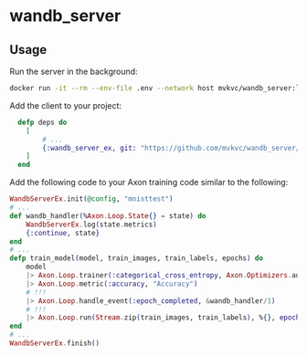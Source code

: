 # wandb_server

## Usage

Run the server in the background:

```bash
docker run -it --rm --env-file .env --network host mvkvc/wandb_server:latest
```

Add the client to your project:

```elixir
  defp deps do
    [
        # ...
        {:wandb_server_ex, git: "https://github.com/mvkvc/wandb_server/elixir"}
    ]
  end
```

Add the following code to your Axon training code similar to the following:

```elixir
WandbServerEx.init(@config, "mnisttest")
# ...
def wandb_handler(%Axon.Loop.State{} = state) do
    WandbServerEx.log(state.metrics)
    {:continue, state}
end
# ...
defp train_model(model, train_images, train_labels, epochs) do
    model
    |> Axon.Loop.trainer(:categorical_cross_entropy, Axon.Optimizers.adamw(@config.lr))
    |> Axon.Loop.metric(:accuracy, "Accuracy")
    # !!!
    |> Axon.Loop.handle_event(:epoch_completed, &wandb_handler/1)
    # !!!
    |> Axon.Loop.run(Stream.zip(train_images, train_labels), %{}, epochs: epochs, compiler: EXLA)
end
# ...
WandbServerEx.finish()
```
